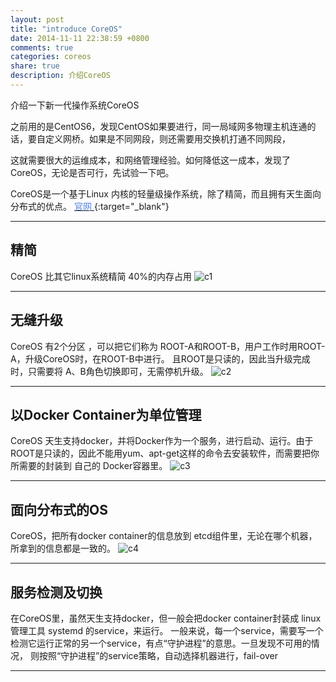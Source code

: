 ```yaml
---
layout: post
title: "introduce CoreOS"
date: 2014-11-11 22:38:59 +0800
comments: true
categories: coreos
share: true
description: 介绍CoreOS
---
```


介绍一下新一代操作系统CoreOS

<!--more-->

之前用的是CentOS6，发现CentOS如果要进行，同一局域网多物理主机连通的话，要自定义网桥。如果是不同网段，则还需要用交换机打通不同网段，

这就需要很大的运维成本，和网络管理经验。如何降低这一成本，发现了CoreOS，无论是否可行，先试验一下吧。

CoreOS是一个基于Linux 内核的轻量级操作系统，除了精简，而且拥有天生面向分布式的优点。
[<font color="#4b80fe"> 官网 </font>](https://coreos.com/){:target="_blank"}

---

## 精简

CoreOS 比其它linux系统精简 40%的内存占用
![c1](/images/coreos/20141110/1.png)

---

## 无缝升级

CoreOS 有2个分区 ，可以把它们称为 ROOT-A和ROOT-B，用户工作时用ROOT-A，升级CoreOS时，在ROOT-B中进行。
且ROOT是只读的，因此当升级完成时，只需要将 A、B角色切换即可，无需停机升级。
![c2](/images/coreos/20141110/2.png)

---

## 以Docker Container为单位管理

CoreOS 天生支持docker，并将Docker作为一个服务，进行启动、运行。由于ROOT是只读的，因此不能用yum、apt-get这样的命令去安装软件，而需要把你所需要的封装到 自己的 Docker容器里。
![c3](/images/coreos/20141110/3.png)

---

## 面向分布式的OS

CoreOS，把所有docker container的信息放到 etcd组件里，无论在哪个机器，所拿到的信息都是一致的。
![c4](/images/coreos/20141110/4.png)

---

## 服务检测及切换

在CoreOS里，虽然天生支持docker，但一般会把docker container封装成 linux管理工具 systemd 的service，来运行。
一般来说，每一个service，需要写一个检测它运行正常的另一个service，有点“守护进程”的意思。一旦发现不可用的情况，
则按照“守护进程”的service策略，自动选择机器进行，fail-over

---
